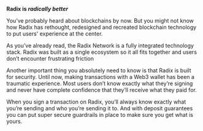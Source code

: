 **Radix is _radically better_**

You’ve probably heard about blockchains by now. But you might not know how Radix has rethought, redesigned and recreated blockchain technology to put users' experience at the center.

As you’ve already read, the Radix Network is a fully integrated technology stack. Radix was built as a single ecosystem so it all fits together and users don’t encounter frustrating friction

Another important thing you absolutely need to know is that Radix is built for security. Until now, making transactions with a Web3 wallet has been a traumatic experience. Most users don’t know exactly what they’re signing and never have complete confidence that they’ll receive what they paid for.

When you sign a transaction on Radix, you’ll always know exactly what you’re sending and who you’re sending it to. And with deposit guarantees you can put super secure guardrails in place to make sure you get what is yours.
